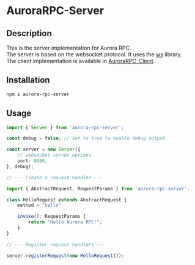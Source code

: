 # AuroraRPC-Server

## Description

This is the server implementation for Aurora RPC.  
The server is based on the websocket protocol. It uses the [ws](https://github.com/websockets/ws) library.  
The client implementation is available in [AuroraRPC-Client](https://github.com/AuroraTeam/AuroraRPC-Client).

## Installation

```bash
npm i aurora-rpc-server
```

## Usage

```ts
import { Server } from 'aurora-rpc-server';

const debug = false; // Set to true to enable debug output

const server = new Server({
    // websocket server options
    port: 8080,
}, debug);

// --- Create a request handler ---

import { AbstractRequest, RequestParams } from 'aurora-rpc-server';

class HelloRequest extends AbstractRequest {
    method = "hello"

    invoke(): RequestParams {
        return "Hello Aurora RPC!";
    }
}

// --- Register request handlers ---

server.registerRequest(new HelloRequest());
```
